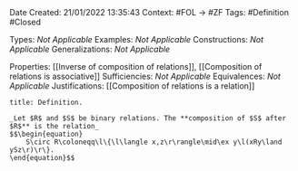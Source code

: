 <br />
<br />

Date Created: 21/01/2022 13:35:43
Context: #FOL $\to$ #ZF
Tags: #Definition #Closed 

Types: _Not Applicable_
Examples: _Not Applicable_ 
Constructions: _Not Applicable_
Generalizations: _Not Applicable_

Properties: [[Inverse of composition of relations]], [[Composition of relations is associative]]
Sufficiencies: _Not Applicable_
Equivalences: _Not Applicable_
Justifications: [[Composition of relations is a relation]]

``` ad-Definition
title: Definition.

_Let $R$ and $S$ be binary relations. The **composition of $S$ after $R$** is the relation_
$$\begin{equation}
    S\circ R\coloneqq\l\{\l\langle x,z\r\rangle\mid\ex y\l(xRy\land ySz\r)\r\}.
\end{equation}$$

```
